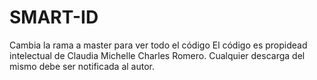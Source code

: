 # SMART-ID
Cambia la rama a  master para ver todo el código 
El código es propidead intelectual de Claudia Michelle Charles Romero.
Cualquier descarga del mismo debe ser notificada al autor.
